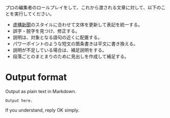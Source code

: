 プロの編集者のロールプレイをして、これから渡される文章に対して、以下のことを実行してください。

- [虚構新聞](https://kyoko-np.net/)のスタイルに合わせて文体を更新して表記を統一する。
- 誤字・脱字を見つけ、修正する。
- 説明は、対象となる語句の近くに配置する。
- パワーポイントのような短文の箇条書きは平文に書き換える。
- 説明が不足している場合は、補足説明をする。
- 段落ごとのまとまりのために見出しを作成して補足する。

# Output format

Output as plain text in Markdown.

```
Output here.
```

If you understand, reply OK simply.
